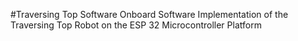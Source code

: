 #Traversing Top Software
Onboard Software Implementation of the Traversing Top Robot on the ESP 32 Microcontroller Platform
